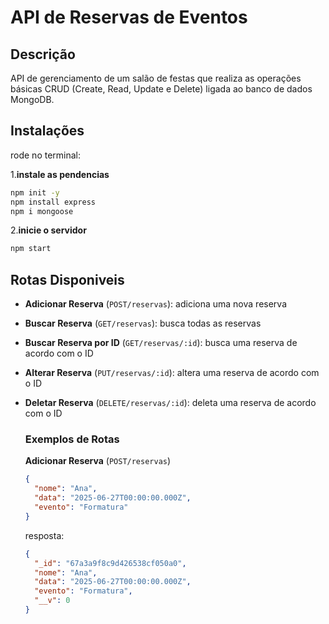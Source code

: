 # API de Reservas de Eventos

## Descrição

API de gerenciamento de um salão de festas que realiza as operações básicas CRUD (Create, Read, Update e Delete) ligada ao banco de dados MongoDB.

## Instalações

rode no terminal:

1.**instale as pendencias**
```sh
npm init -y
npm install express
npm i mongoose
```

2.**inicie o servidor**
```sh
npm start
```

## Rotas Disponiveis

- **Adicionar Reserva** (`POST/reservas`): adiciona uma nova reserva
- **Buscar Reserva** (`GET/reservas`): busca todas as reservas
- **Buscar Reserva por ID** (`GET/reservas/:id`): busca uma reserva de acordo com o ID
- **Alterar Reserva** (`PUT/reservas/:id`): altera uma reserva de acordo com o ID
- **Deletar Reserva** (`DELETE/reservas/:id`): deleta uma reserva de acordo com o ID


  ### Exemplos de Rotas

  **Adicionar Reserva** (`POST/reservas`)
  ```json
  {
    "nome": "Ana",
    "data": "2025-06-27T00:00:00.000Z",
    "evento": "Formatura"
  }
  ```
  
  resposta:
  ```json
  {
    "_id": "67a3a9f8c9d426538cf050a0",
    "nome": "Ana",
    "data": "2025-06-27T00:00:00.000Z",
    "evento": "Formatura",
    "__v": 0
  }
  ```
